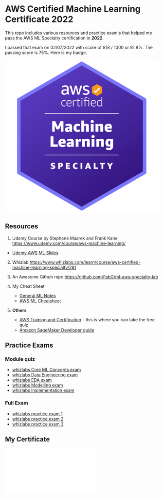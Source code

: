 # AWS Certified Machine Learning Certificate 2022

 This repo includes various resources and practice examls that helped me pass the AWS ML Specialty certification in **2022**.

 I passed that exam on 02/07/2022 with score of 818 / 1000 or 81.8%. The passing score is 75%.
 Here is my badge.

 ![ml-specialty-image](Certificate/aws-certified-machine-learning-specialty.png)

## Resources

1. Udemy Course by Stephane Maarek and Frank Kane
https://www.udemy.com/course/aws-machine-learning/
- [Udemy AWS ML Slides](Udemy/AWSCertifiedMLSlides.pdf)

2. Whizlab
https://www.whizlabs.com/learn/course/aws-certified-machine-learning-specialty/281


3. An Awesome Github repo 
https://github.com/FabG/ml-aws-specialty-lab


4. My Cheat Sheet
    - [General ML Notes](General_ML_Notes.md)
    - [AWS ML Cheatsheet](AWS_ML_CheatSheet.md)


5. **Others**

    - [AWS Training and Certification](https://www.aws.training/) - this is where you can take the free quiz
    - [Amazon SageMaker Developer guide](https://docs.aws.amazon.com/sagemaker/latest/dg/sagemaker-dg.pdf)

## Practice Exams

### Module quiz
 - [whizlabs Core ML Concepts exam](whizlabs/PracticeExams/Core_Concepts_quiz.pdf)
 - [whizlabs Data Engineering exam](whizlabs/PracticeExams/Data_Engineering_quiz.pdf)
 - [whizlabs EDA exam](whizlabs/PracticeExams/EDA_quiz.pdf)
 - [whizlabs Modelling exam](whizlabs/PracticeExams/Modelling_quiz.pdf)
 - [whizlabs Implementation exam](whizlabs/PracticeExams/Implementation_quiz.pdf)


### Full Exam
 - [whizlabs practice exam 1](whizlabs/PracticeExams/Whizlabs_full_test_1.pdf)
 - [whizlabs practice exam 2](whizlabs/PracticeExams/Whizlabs_full_test_2.pdf)
 - [whizlabs practice exam 3](whizlabs/PracticeExams/Whizlabs_full_test_3.pdf)



## My Certificate

 ![ml-specialty-certificate](Certificate/AWS%20Certified%20Machine%20Learning%20-%20Specialty%20certificate.pdf)
